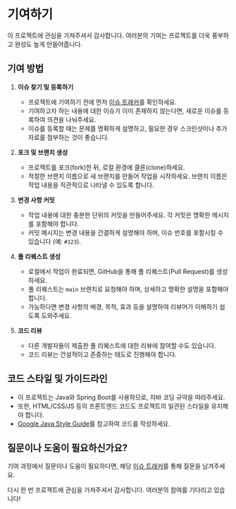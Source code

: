 # 기여하기

이 프로젝트에 관심을 가져주셔서 감사합니다. 여러분의 기여는 프로젝트를 더욱 풍부하고 완성도 높게 만들어줍니다.

## 기여 방법

1. **이슈 찾기 및 등록하기**
    - 프로젝트에 기여하기 전에 먼저 [이슈 트래커](https://github.com/krkarma777/online-store/issues)를 확인하세요.
    - 기여하고자 하는 내용에 대한 이슈가 이미 존재하지 않는다면, 새로운 이슈를 등록하여 의견을 나눠주세요.
    - 이슈를 등록할 때는 문제를 명확하게 설명하고, 필요한 경우 스크린샷이나 추가 자료를 첨부하는 것이 좋습니다.

2. **포크 및 브랜치 생성**
    - 프로젝트를 포크(fork)한 뒤, 로컬 환경에 클론(clone)하세요.
    - 적절한 브랜치 이름으로 새 브랜치를 만들어 작업을 시작하세요. 브랜치 이름은 작업 내용을 직관적으로 나타낼 수 있도록 합니다.

3. **변경 사항 커밋**
    - 작업 내용에 대한 충분한 단위의 커밋을 만들어주세요. 각 커밋은 명확한 메시지를 포함해야 합니다.
    - 커밋 메시지는 변경 내용을 간결하게 설명해야 하며, 이슈 번호를 포함시킬 수 있습니다 (예: `#123`).

4. **풀 리퀘스트 생성**
    - 로컬에서 작업이 완료되면, GitHub을 통해 풀 리퀘스트(Pull Request)를 생성하세요.
    - 풀 리퀘스트는 `main` 브랜치로 요청해야 하며, 상세하고 명확한 설명을 포함해야 합니다.
    - 가능하다면 변경 사항의 배경, 목적, 효과 등을 설명하여 리뷰어가 이해하기 쉽도록 도와주세요.

5. **코드 리뷰**
    - 다른 개발자들이 제출한 풀 리퀘스트에 대한 리뷰에 참여할 수도 있습니다.
    - 코드 리뷰는 건설적이고 존중하는 태도로 진행해야 합니다.

## 코드 스타일 및 가이드라인

- 이 프로젝트는 Java와 Spring Boot를 사용하므로, 자바 코딩 규약을 따라주세요.
- 또한, HTML/CSS/JS 등의 프론트엔드 코드도 프로젝트의 일관된 스타일을 유지해야 합니다.
- [Google Java Style Guide](https://google.github.io/styleguide/javaguide.html)를 참고하여 코드를 작성하세요.

## 질문이나 도움이 필요하신가요?

기여 과정에서 질문이나 도움이 필요하다면, 해당 [이슈 트래커](https://github.com/krkarma777/online-store/issues)를 통해 질문을 남겨주세요.

다시 한 번 프로젝트에 관심을 가져주셔서 감사합니다. 여러분의 참여를 기다리고 있습니다!
